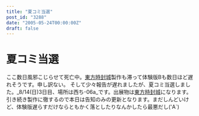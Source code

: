 ```yaml
---
title: "夏コミ当選"
post_id: "3288"
date: "2005-05-24T00:00:00Z"
draft: false
---
```


# 夏コミ当選

ここ数日風邪こじらせて死亡中。[東方時封城](/!/thA/)製作も滞って体験版Bも数日ほど遅れそうです。申し訳ない。 そして少々報告が遅れましたが、夏コミ当選しました。_8/14(日)3日目、場所は西ち-06a_です。出展物は[東方時封城](/!/thA/)になります。  引き続き製作に徹するので本日は告知のみの更新となります。まだしんどいけど、体験版遅らすだけならともかく落としたりなんかしたら最悪だし('A`)
